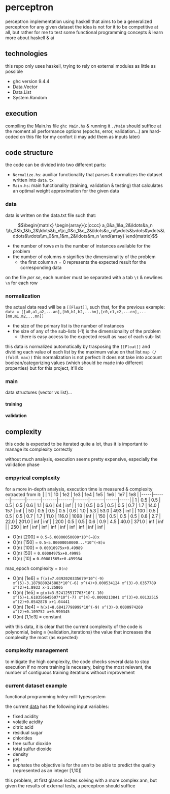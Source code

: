 # perceptron
perceptron implementation using haskell that aims to be a generalized perceptron for any given dataset
the idea is not for it to be competitive at all, but rather for me to test some functional programming concepts & learn more about haskell & ai

## technologies
this repo only uses haskell, trying to rely on external modules as little as possible
- ghc version 9.4.4 
- Data.Vector
- Data.List
- System.Random

## execution
compiling the Main.hs file `ghc Main.hs` & running it `./Main` should suffice
at the moment all performance options (epochs, error, validation...) are hard-coded on this file for my confort
(i may add them as inputs later)

## code structure
the code can be divided into two different parts:
- `Normalize.hs`: auxiliar functionality that parses & normalizes the dataset written into `data.tx`
- `Main.hs`: main functionality (training, validation & testing) that calculates an optimal weight approximation for the given data

### data
data is written on the data.txt file such that:

```math
\begin{matrix}
\begin{array}{c|cccc}
a_0&a_1&a_2&\ldots&a_n \\b_0&b_1&b_2&\ldots&b_n\\c_0&c_1&c_2&\ldots&c_n\\\vdots&\vdots&\vdots&\ddots&\vdots\\m_0&m_1&m_2&\ldots&m_n
\end{array}
\end{matrix}
```

- the number of rows $m$ is the number of instances available for the problem
- the number of columns $n$ signifies the dimensionality of the problem
    - the first column $n=0$ represents the expected result for the corresponding data

on the file *per se*, each number must be separated with a tab `\t` & newlines `\n` for each row

### normalization

the actual data read will be a `[[Float]]`, such that, for the previous example:
```data = [[a0,a1,a2,...an],[b0,b1,b2,...bn],[c0,c1,c2,...cn],...[m0,m1,m2,...mn]]```

- the size of the primary list is the number of instances
- the size of any of the sub-lists (-1) is the dimensionality of the problem
    - there is easy access to the expected result as `head` of each sub-list

this data is normalized automatically by trasposing the `[[Float]]` and dividing each value of each list by the maximum value on that list `map (/ (foldl max))`
this normalization is not perfect: it does not take into account boolean/categorizing values (which should be made into different properties) but for this project, it'll do

### main
data structures (vector vs list)...
#### training
#### validation

## complexity
this code is expected to be iterated quite a lot, thus it is important to manage its complexity correctly

without much analysis, execution seems pretty expensive, especially the validation phase

### empyrical complexity
for a more in-depth analysis, execution time is measured & complexity extracted from it:
|     | 1     | 10    | 1e2   | 1e3   | 1e4   | 1e5   | 1e6   | 1e7  | 1e8 |
|-----|-------|-------|-------|-------|-------|-------|-------|------|-----|
| 1   | 0.5   | 0.5   | 0.5   | 0.5   | 0.6   | 1.1   | 6.6   | 64   | inf |
| 10  | 0.5   | 0.5   | 0.5   | 0.5   | 0.7   | 1.7   | 14.0  | 157  | inf |
| 50  | 0.5   | 0.5   | 0.5   | 0.6   | 1.0   | 5.3   | 53.0  | 493  | inf |
| 100 | 0.5   | 0.5   | 0.5   | 0.7   | 1.7   | 11.0  | 116.0 | 1098 | inf |
| 150 | 0.5   | 0.5   | 0.5   | 0.8   | 2.7   | 22.0  | 201.0 | inf  | inf |
| 200 | 0.5   | 0.5   | 0.6   | 0.9   | 4.5   | 40.0  | 371.0 | inf  | inf |
| 250 | inf   | inf   | inf   | inf   | inf   | inf   | inf   | inf  | inf |

- O(n) [200] = `0.5−5.00000050000*10^(−8)x`
- O(n) [150] = `0.5−5.00000050000...*10^(−8)x`
- O(n) [100] = `0.00010975x+0.49989`
- O(n) [50] = `0.00004975x+0.49995`
- O(n) [10] = `0.00001565x+0.499984`

max_epoch complexity = `O(n)`

- O(m) [1e6] = `f(x)=7.0392020335679*10^(-9) x^(5)-3.1879880245883*10^(-6) x^(4)+0.000534124 x^(3)-0.0357789 x^(2)+1.8933 x-1.25805`
- O(m) [1e5] = `g(x)=3.524125517703*10^(-10) x^(5)+1.618356645607*10^(-7) x^(4)-0.0000213841 x^(3)+0.00132515 x^(2)+0.0542878 x+1.04441`
- O(m) [1e4] = `h(x)=8.68417798999*10^(-9) x^(3)-0.0000974269 x^(2)+0.109752 x+0.990345`
- O(m) [1,1e3] = constant

with this data, it is clear that the current complexity of the code is polynomial, being `m` (validation_iterations) the value that increases the complexity the most (as expected)

### complexity management
to mitigate the high complexity, the code checks several data to stop execution if no more training is necesary, being the most relevant, the number of contiguous training iterations without improvement


### current dataset example

functional programming hnley milll typessystem

the current [data](https://archive.ics.uci.edu/ml/datasets/Wine+Quality) has the following input variables:
- fixed acidity
- volatile acidity
- citric acid
- residual sugar
- chlorides
- free sulfur dioxide
- total sulfur dioxide
- density
- pH
- suphates
the objective is for the ann to be able to predict the quality (represented as an integer [1,10])

this problem, at first glance incites solving with a more complex ann, but given the results of external tests, a perceptron should suffice

